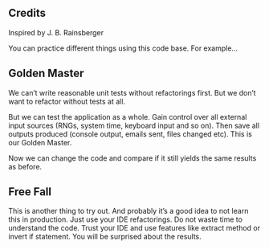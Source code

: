 ## Credits

Inspired by J. B. Rainsberger

You can practice different things using this code base. For example…

## Golden Master

We can’t write reasonable unit tests without refactorings first. But we don’t want to refactor without tests at all.

But we can test the application as a whole. Gain control over all external input sources (RNGs, system time, keyboard input and so on). Then save all outputs produced (console output, emails sent, files changed etc). This is our Golden Master.

Now we can change the code and compare if it still yields the same results as before.

## Free Fall

This is another thing to try out. And probably it’s a good idea to not learn this in production. Just use your IDE refactorings. Do not waste time to understand the code. Trust your IDE and use features like extract method or invert if statement. You will be surprised about the results.